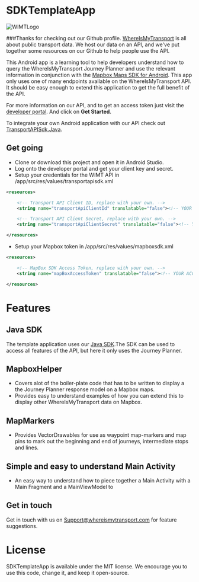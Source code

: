 # SDKTemplateApp

![WIMTLogo](https://www.whereismytransport.com/wp-content/themes/wpwimt/assets/images/logos/logo-black.svg)

###Thanks for checking out our Github profile. 
[WhereIsMyTransport](https://www.whereismytransport.com) is all about public transport data. 
We host our data on an API, and we've put together some resources on our Github to help people use the API.

This Android app is a learning tool to help developers understand how to query the WhereIsMyTransport Journey Planner and use the relevant information in conjunction with the [Mapbox Maps SDK for Android](https://www.mapbox.com/help/first-steps-android-sdk/). 
This app only uses one of many endpoints available on the WhereIsMyTransport API. It should be easy enough to extend this application to get the full benefit of the API.


For more information on our API, and to get an access token just visit the [developer portal](https://developer.whereismytransport.com). And click on **Get Started**.

To integrate your own Android application with our API check out [TransportAPISdk.Java](https://github.com/WhereIsMyTransport/TransportApiSdk.Java).

## Get going

* Clone or download this project and open it in Android Studio.
* Log onto the developer portal and get your client key and secret.
* Setup your credentials for the WIMT API in /app/src/res/values/transportapisdk.xml

```xml
<resources>

    <!-- Transport API Client ID, replace with your own. -->
    <string name="transportApiClientId" translatable="false"><!-- YOUR API CLIENT ID HERE --></string>

    <!-- Transport API Client Secret, replace with your own. -->
    <string name="transportApiClientSecret" translatable="false"><!-- YOUR API CLIENT SECRET HERE --></string>

</resources>
```

* Setup your Mapbox token in /app/src/res/values/mapboxsdk.xml

```xml
<resources>

    <!-- MapBox SDK Access Token, replace with your own. -->
    <string name="mapBoxAccessToken" translatable="false"><!-- YOUR ACCESS TOKEN HERE --></string>

</resources>
```


# Features

## Java SDK
The template application uses our [Java SDK](https://github.com/WhereIsMyTransport/TransportApiSdk.Java/blob/master/README.md).The SDK can be used to access all features of the API, but here it only uses the Journey Planner.

## MapboxHelper
* Covers alot of the boiler-plate code that has to be written to display a the Journey Planner response model on a Mapbox maps.
* Provides easy to understand examples of how you can extend this to display other WhereIsMyTransport data on Mapbox.

## MapMarkers
* Provides VectorDrawables for use as waypoint map-markers and map pins to mark out the beginning and end of journeys, intermediate stops and lines.

## Simple and easy to understand Main Activity
* An easy way to understand how to piece together a Main Activity with a Main Fragment and a MainViewModel to 

## Get in touch
Get in touch with us on Support@whereismytransport.com for feature suggestions. 

# License
SDKTemplateApp is available under the MIT license.
We encourage you to use this code, change it, and keep it open-source.


